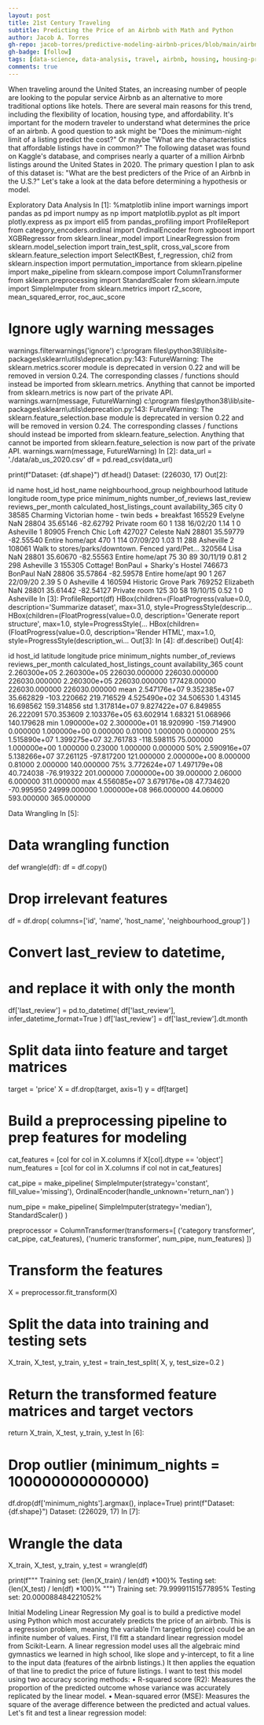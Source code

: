 ```yaml
---
layout: post
title: 21st Century Traveling
subtitle: Predicting the Price of an Airbnb with Math and Python
author: Jacob A. Torres
gh-repo: jacob-torres/predictive-modeling-airbnb-prices/blob/main/airbnb_ds_u2.ipynb
gh-badge: [follow]
tags: [data-science, data-analysis, travel, airbnb, housing, housing-price, machine-learning, predictive-modeling]
comments: true
---
```


When traveling around the United States, an increasing number of people are looking to the popular service Airbnb as an alternative to more traditional options like hotels. There are several main reasons for this trend, including the flexibility of location, housing type, and affordability.
It's important for the modern traveler to understand what determines the price of an airbnb. A good question to ask might be "Does the minimum-night limit of a listing predict the cost?" Or maybe "What are the characteristics that affordable listings have in common?"
The following dataset was found on Kaggle's database, and comprises nearly a quarter of a million Airbnb listings around the United States in 2020. The primary question I plan to ask of this dataset is: "What are the best predicters of the Price of an Airbnb in the U.S.?"
Let's take a look at the data before determining a hypothesis or model.
 
Exploratory Data Analysis
In [1]:
%matplotlib inline
import warnings
import pandas as pd
import numpy as np
import matplotlib.pyplot as plt
import plotly.express as px
import eli5
from pandas_profiling import ProfileReport
from category_encoders.ordinal import OrdinalEncoder
from xgboost import XGBRegressor
from sklearn.linear_model import LinearRegression
from sklearn.model_selection import train_test_split, cross_val_score
from sklearn.feature_selection import SelectKBest, f_regression, chi2
from sklearn.inspection import permutation_importance
from sklearn.pipeline import make_pipeline
from sklearn.compose import ColumnTransformer
from sklearn.preprocessing import StandardScaler
from sklearn.impute import SimpleImputer
from sklearn.metrics import r2_score, mean_squared_error, roc_auc_score

# Ignore ugly warning messages
warnings.filterwarnings('ignore')
c:\program files\python38\lib\site-packages\sklearn\utils\deprecation.py:143: FutureWarning: The sklearn.metrics.scorer module is  deprecated in version 0.22 and will be removed in version 0.24. The corresponding classes / functions should instead be imported from sklearn.metrics. Anything that cannot be imported from sklearn.metrics is now part of the private API.
  warnings.warn(message, FutureWarning)
c:\program files\python38\lib\site-packages\sklearn\utils\deprecation.py:143: FutureWarning: The sklearn.feature_selection.base module is  deprecated in version 0.22 and will be removed in version 0.24. The corresponding classes / functions should instead be imported from sklearn.feature_selection. Anything that cannot be imported from sklearn.feature_selection is now part of the private API.
  warnings.warn(message, FutureWarning)
In [2]:
data_url = './data/ab_us_2020.csv'
df = pd.read_csv(data_url)

print(f"Dataset: {df.shape}")
df.head()
Dataset: (226030, 17)
Out[2]:
 
id
name
host_id
host_name
neighbourhood_group
neighbourhood
latitude
longitude
room_type
price
minimum_nights
number_of_reviews
last_review
reviews_per_month
calculated_host_listings_count
availability_365
city
0
38585
Charming Victorian home - twin beds + breakfast
165529
Evelyne
NaN
28804
35.65146
-82.62792
Private room
60
1
138
16/02/20
1.14
1
0
Asheville
1
80905
French Chic Loft
427027
Celeste
NaN
28801
35.59779
-82.55540
Entire home/apt
470
1
114
07/09/20
1.03
11
288
Asheville
2
108061
Walk to stores/parks/downtown. Fenced yard/Pet...
320564
Lisa
NaN
28801
35.60670
-82.55563
Entire home/apt
75
30
89
30/11/19
0.81
2
298
Asheville
3
155305
Cottage! BonPaul + Sharky's Hostel
746673
BonPaul
NaN
28806
35.57864
-82.59578
Entire home/apt
90
1
267
22/09/20
2.39
5
0
Asheville
4
160594
Historic Grove Park
769252
Elizabeth
NaN
28801
35.61442
-82.54127
Private room
125
30
58
19/10/15
0.52
1
0
Asheville
In [3]:
ProfileReport(df)
HBox(children=(FloatProgress(value=0.0, description='Summarize dataset', max=31.0, style=ProgressStyle(descrip…
HBox(children=(FloatProgress(value=0.0, description='Generate report structure', max=1.0, style=ProgressStyle(…
HBox(children=(FloatProgress(value=0.0, description='Render HTML', max=1.0, style=ProgressStyle(description_wi…
Out[3]:
In [4]:
df.describe()
Out[4]:
 
id
host_id
latitude
longitude
price
minimum_nights
number_of_reviews
reviews_per_month
calculated_host_listings_count
availability_365
count
2.260300e+05
2.260300e+05
226030.000000
226030.000000
226030.000000
2.260300e+05
226030.000000
177428.00000
226030.000000
226030.000000
mean
2.547176e+07
9.352385e+07
35.662829
-103.220662
219.716529
4.525490e+02
34.506530
1.43145
16.698562
159.314856
std
1.317814e+07
9.827422e+07
6.849855
26.222091
570.353609
2.103376e+05
63.602914
1.68321
51.068966
140.179628
min
1.090000e+02
2.300000e+01
18.920990
-159.714900
0.000000
1.000000e+00
0.000000
0.01000
1.000000
0.000000
25%
1.515890e+07
1.399275e+07
32.761783
-118.598115
75.000000
1.000000e+00
1.000000
0.23000
1.000000
0.000000
50%
2.590916e+07
5.138266e+07
37.261125
-97.817200
121.000000
2.000000e+00
8.000000
0.81000
2.000000
140.000000
75%
3.772624e+07
1.497179e+08
40.724038
-76.919322
201.000000
7.000000e+00
39.000000
2.06000
6.000000
311.000000
max
4.556085e+07
3.679176e+08
47.734620
-70.995950
24999.000000
1.000000e+08
966.000000
44.06000
593.000000
365.000000
 
Data Wrangling
In [5]:
# Data wrangling function
def wrangle(df):
  df = df.copy()

  # Drop irrelevant features
  df = df.drop(
    columns=['id', 'name', 'host_name', 'neighbourhood_group']
  )

  # Convert last_review to datetime,
  # and replace it with only the month
  df['last_review'] = pd.to_datetime(
    df['last_review'], infer_datetime_format=True
  )
  df['last_review'] = df['last_review'].dt.month

  # Split data iinto feature and target matrices
  target = 'price'
  X = df.drop(target, axis=1)
  y = df[target]

  # Build a preprocessing pipeline to prep features for modeling
  cat_features = [col for col in X.columns if X[col].dtype == 'object']
  num_features = [col for col in X.columns if col not in cat_features]

  cat_pipe = make_pipeline(
    SimpleImputer(strategy='constant', fill_value='missing'), OrdinalEncoder(handle_unknown='return_nan')
  )

  num_pipe = make_pipeline(
    SimpleImputer(strategy='median'), StandardScaler()
  )

  preprocessor = ColumnTransformer(transformers=[
    ('category transformer', cat_pipe, cat_features),
    ('numeric transformer', num_pipe, num_features)
  ])

# Transform the features
  X = preprocessor.fit_transform(X)

# Split the data into training and testing sets
  X_train, X_test, y_train, y_test = train_test_split(
    X, y, test_size=0.2
  )

  # Return the transformed feature matrices and target vectors
  return X_train, X_test, y_train, y_test
In [6]:
# Drop outlier (minimum_nights = 100000000000000)
df.drop(df['minimum_nights'].argmax(), inplace=True)
print(f"Dataset: {df.shape}")
Dataset: (226029, 17)
In [7]:
# Wrangle the data
X_train, X_test, y_train, y_test = wrangle(df)

print(f"""
Training set: {len(X_train) / len(df) *100}%
Testing set: {len(X_test) / len(df) *100}%
""")
Training set: 79.99991151577895%
Testing set: 20.000088484221052%

Initial Modeling
Linear Regression
My goal is to build a predictive model using Python which most accurately predicts the price of an airbnb. This is a regression problem, meaning the variable I'm targeting (price) could be an infinite number of values. First, I'll fitt a standard linear regression model from Scikit-Learn.
A linear regression model uses all the algebraic mind gymnastics we learned in high school, like slope and y-intercept, to fit a line to the input data (features of the airbnb listings.) It then applies the equation of that line to predict the price of future listings.
I want to test this model using two accuracy scoring methods:
• 
R-squared score (R2): Measures the proportion of the predicted outcome whose variance was accurately replicated by the linear model.
• 
Mean-squared error (MSE): Measures the square of the average difference between the predicted and actual values.
Let's fit and test a linear regression model:
 